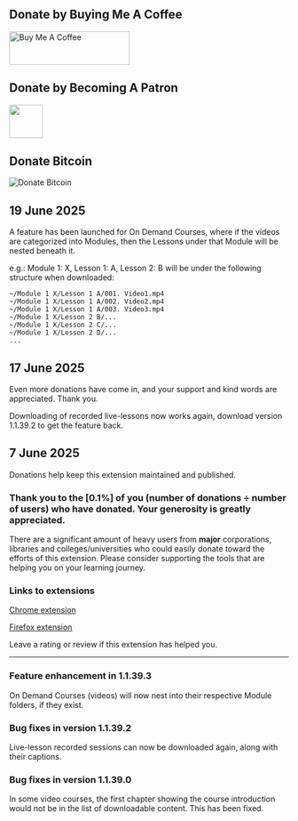 ## Donate by Buying Me A Coffee
<a href="https://www.buymeacoffee.com/my.chrome.extensions.inc" target="_blank"><img src="https://cdn.buymeacoffee.com/buttons/v2/default-red.png" alt="Buy Me A Coffee" style="height: 60px !important;width: 217px !important;" ></a>

## Donate by Becoming A Patron
<a href="https://www.patreon.com/bePatron?u=174105136" target="_blank"><img src="https://www.patreon.com/favicon.ico" width="60" height="60" /></a>

## Donate Bitcoin
![Donate Bitcoin](https://www.bitcoinqrcodemaker.com/api/?style=bitcoin&address=bc1q4nqsmnzhsyn6zxx82lx0de7kn5uszdsm6e6wsx)

## 19 June 2025

A feature has been launched for On Demand Courses, where if the videos are categorized into Modules, then the Lessons under that Module will be nested beneath it.

e.g.: Module 1: X, Lesson 1: A, Lesson 2: B will be under the following structure when downloaded:

```
~/Module 1 X/Lesson 1 A/001. Video1.mp4
~/Module 1 X/Lesson 1 A/002. Video2.mp4
~/Module 1 X/Lesson 1 A/003. Video3.mp4
~/Module 1 X/Lesson 2 B/...
~/Module 1 X/Lesson 2 C/...
~/Module 1 X/Lesson 2 D/...
...
```

## 17 June 2025

Even more donations have come in, and your support and kind words are appreciated. Thank you.

Downloading of recorded live-lessons now works again, download version 1.1.39.2 to get the feature back.

## 7 June 2025

Donations help keep this extension maintained and published.

### Thank you to the [**0.1%**] of you (number of donations ÷ number of users) who have donated. Your generosity is greatly appreciated.

There are a significant amount of heavy users from **major** corporations, libraries and colleges/universities who could easily donate toward the efforts of this extension. Please consider supporting the tools that are helping you on your learning journey.

### Links to extensions
[Chrome extension](https://chromewebstore.google.com/detail/my-online-learning-downlo/deebiaolijlopiocielojiipnpnaldlk)

[Firefox extension](https://addons.mozilla.org/en-US/firefox/addon/my-online-learning-downloader/)

Leave a rating or review if this extension has helped you.

---

### Feature enhancement in 1.1.39.3
On Demand Courses (videos) will now nest into their respective Module folders, if they exist.

### Bug fixes in version 1.1.39.2
Live-lesson recorded sessions can now be downloaded again, along with their captions.

### Bug fixes in version 1.1.39.0
In some video courses, the first chapter showing the course introduction would not be in the list of downloadable content. This has been fixed.
